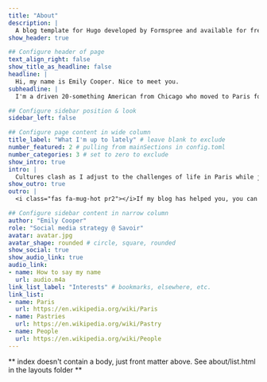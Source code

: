 ```yaml
---
title: "About"
description: |
  A blog template for Hugo developed by Formspree and available for free.
show_header: true

## Configure header of page
text_align_right: false
show_title_as_headline: false
headline: |
  Hi, my name is Emily Cooper. Nice to meet you.
subheadline: |
  I'm a driven 20-something American from Chicago who moved to Paris for an unexpected job opportunity. I've been tasked with bringing an American point of view to a venerable French marketing firm.

## Configure sidebar position & look
sidebar_left: false

## Configure page content in wide column
title_label: "What I'm up to lately" # leave blank to exclude
number_featured: 2 # pulling from mainSections in config.toml
number_categories: 3 # set to zero to exclude
show_intro: true
intro: |
  Cultures clash as I adjust to the challenges of life in Paris while juggling my career, new friendships, and love life. Here is how to catch up with me lately!
show_outro: true
outro: |
  <i class="fas fa-mug-hot pr2"></i>If my blog has helped you, you can [buy me a coffee](https://ko-fi.com/)!

## Configure sidebar content in narrow column
author: "Emily Cooper"
role: "Social media strategy @ Savoir"
avatar: avatar.jpg
avatar_shape: rounded # circle, square, rounded
show_social: true
show_audio_link: true
audio_link: 
- name: How to say my name
  url: audio.m4a
link_list_label: "Interests" # bookmarks, elsewhere, etc.
link_list:
- name: Paris
  url: https://en.wikipedia.org/wiki/Paris
- name: Pastries
  url: https://en.wikipedia.org/wiki/Pastry
- name: People
  url: https://en.wikipedia.org/wiki/People
---
```


** index doesn't contain a body, just front matter above.
See about/list.html in the layouts folder **
